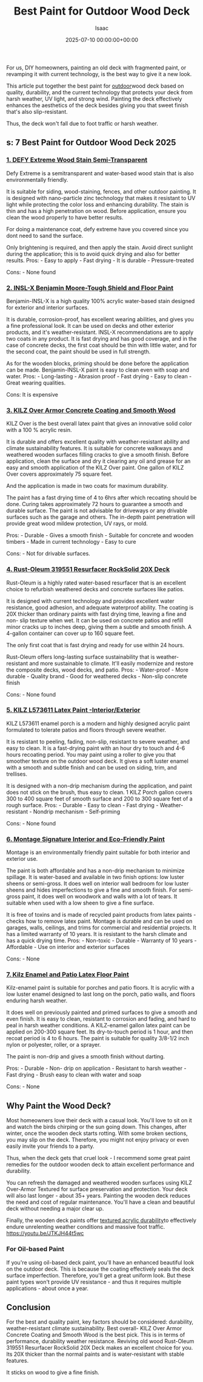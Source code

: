 ﻿---
title: Best Paint for Outdoor Wood Deck
description: For us, DIY homeowners, painting an old deck with fragmented paint, or revamping it with current technology, is the best way to give it a new look. This...
slug: /best-paint-for-outdoor-wood-deck/
date: 2025-07-10 00:00:00+00:00
lastmod: 2025-07-10 00:00:00+03:00
author: Isaac
categories:
- Paint
tags:
- paint
- outdoor
- wood
layout: post
---

For us, DIY homeowners, painting an old deck with fragmented paint, or revamping it with current technology, is the best way to give it a new look.

This article put together the best paint for [outdoor](https://pestpolicy.com/best-paint-for-outdoor-wood-furniture/)wood deck based on quality, durability, and the current technology that protects your deck from harsh weather, UV light, and strong wind. Painting the deck effectively enhances the aesthetics of the deck besides giving you that sweet finish that's also slip-resistant.

Thus, the deck won't fall due to foot traffic or harsh weather.


##  s: 7 Best Paint for Outdoor Wood Deck 2025

###  [1. DEFY Extreme Wood Stain Semi-Transparent](https://www.amazon.com/dp/B0061OIK4M/?tag=p-policy-20)

Defy Extreme is a semitransparent and water-based wood stain that is also environmentally friendly.

It is suitable for siding, wood-staining, fences, and other outdoor painting. It is designed with nano-particle zinc technology that makes it resistant to UV light while protecting the color loss and enhancing durability. The stain is thin and has a high penetration on wood. Before application, ensure you clean the wood properly to have better results.

For doing a maintenance coat, defy extreme have you covered since you dont need to sand the surface.

Only brightening is required, and then apply the stain. Avoid direct sunlight during the application; this is to avoid quick drying and also for better results. Pros: - Easy to apply - Fast drying - It is durable - Pressure-treated

Cons: - None found


###  [2. INSL-X Benjamin Moore-Tough Shield and Floor Paint](https://www.amazon.com/dp/B01NAO2J31/?tag=p-policy-20)

Benjamin-INSL-X is a high quality 100% acrylic water-based stain designed for exterior and interior surfaces.

It is durable, corrosion-proof, has excellent wearing abilities, and gives you a fine professional look. It can be used on decks and other exterior products, and it's weather-resistant. INSL-X recommendations are to apply two coats in any product. It is fast drying and has good coverage, and in the case of concrete decks, the first coat should be thin with little water, and for the second coat, the paint should be used in full strength.

As for the wooden blocks, priming should be done before the application can be made. Benjamin-INSL-X paint is easy to clean even with soap and water. Pros: - Long-lasting - Abrasion proof - Fast drying - Easy to clean - Great wearing qualities.

Cons: It is expensive


###  [3. KILZ Over Armor Concrete Coating and Smooth Wood](https://www.amazon.com/dp/B07C834BZM/?tag=p-policy-20)

KILZ Over is the best overall latex paint that gives an innovative solid color with a 100 % acrylic resin.

It is durable and offers excellent quality with weather-resistant ability and climate sustainability features. It is suitable for concrete walkways and weathered wooden surfaces filling cracks to give a smooth finish. Before application, clean the surface and dry it clearing any oil and grease for an easy and smooth application of the KILZ Over paint. One gallon of KILZ Over covers approximately 75 square feet.

And the application is made in two coats for maximum durability.

The paint has a fast drying time of 4 to 6hrs after which recoating should be done. Curing takes approximately 72 hours to guarantee a smooth and durable surface. The paint is not advisable for driveways or any drivable surfaces such as the garage and others. The in-depth paint penetration will provide great wood mildew protection, UV rays, or mold.

Pros: - Durable - Gives a smooth finish - Suitable for concrete and wooden timbers - Made in current technology - Easy to cure

Cons: - Not for drivable surfaces.

###  [4. Rust-Oleum 319551 Resurfacer RockSolid 20X Deck](https://www.amazon.com/dp/B074QTJ5H9/?tag=p-policy-20)

Rust-Oleum is a highly rated water-based resurfacer that is an excellent choice to refurbish weathered decks and concrete surfaces like patios.

It is designed with current technology and provides excellent water resistance, good adhesion, and adequate waterproof ability. The coating is 20X thicker than ordinary paints with fast drying time, leaving a fine and non- slip texture when wet. It can be used on concrete patios and refill minor cracks up to inches deep, giving them a subtle and smooth finish. A 4-gallon container can cover up to 160 square feet.

The only first coat that is fast drying and ready for use within 24 hours.

Rust-Oleum offers long-lasting surface sustainability that is weather-resistant and more sustainable to climate. It'll easily modernize and restore the composite decks, wood decks, and patio. Pros: - Water-proof - More durable - Quality brand - Good for weathered decks - Non-slip concrete finish

Cons: - None found


###  [5. KILZ L573611 Latex Paint -Interior/Exterior](https://www.amazon.com/dp/B01M4QY0MR/?tag=p-policy-20)

KILZ L573611 enamel porch is a modern and highly designed acrylic paint formulated to tolerate patios and floors through severe weather.

It is resistant to peeling, fading, non-slip, resistant to severe weather, and easy to clean. It is a fast-drying paint with an hour dry to touch and 4-6 hours recoating period. You may paint using a roller to give you that smoother texture on the outdoor wood deck. It gives a soft luster enamel with a smooth and subtle finish and can be used on siding, trim, and trellises.

It is designed with a non-drip mechanism during the application, and paint does not stick on the brush, thus easy to clean. 1 KILZ Porch gallon covers 300 to 400 square feet of smooth surface and 200 to 300 square feet of a rough surface. Pros: - Durable - Easy to clean - Fast drying - Weather-resistant - Nondrip mechanism - Self-priming

Cons: - None found


###  [6. Montage Signature Interior and Eco-Friendly Paint](https://www.amazon.com/dp/B077PKBDYN/?tag=p-policy-20)

Montage is an environmentally friendly paint suitable for both interior and exterior use.

The paint is both affordable and has a non-drip mechanism to minimize spillage. It is water-based and available in two finish options: low luster sheens or semi-gross. It does well on interior wall bedroom for low luster sheens and hides imperfections to give a fine and smooth finish. For semi-gross paint, it does well on woodwork and walls with a lot of tears. It suitable when used with a low sheen to give a fine surface.

It is free of toxins and is made of recycled paint products from latex paints - checks how to remove latex paint. Montage is durable and can be used on garages, walls, ceilings, and trims for commercial and residential projects. It has a limited warranty of 10 years. It is resistant to the harsh climate and has a quick drying time. Pros: - Non-toxic - Durable - Warranty of 10 years - Affordable - Use on interior and exterior surfaces

Cons: - None

###  [7. Kilz Enamel and Patio Latex Floor Paint](https://www.amazon.com/dp/B01M4QY0MR/?tag=p-policy-20)

Kilz-enamel paint is suitable for porches and patio floors. It is acrylic with a low luster enamel designed to last long on the porch, patio walls, and floors enduring harsh weather.

It does well on previously painted and primed surfaces to give a smooth and even finish. It is easy to clean, resistant to corrosion and fading, and hard to peal in harsh weather conditions. A KILZ-enamel gallon latex paint can be applied on 200-300 square feet. Its dry-to-touch period is 1 hour, and then recoat period is 4 to 6 hours. The paint is suitable for quality 3/8-1/2 inch nylon or polyester, roller, or a sprayer.

The paint is non-drip and gives a smooth finish without darting.

Pros: - Durable - Non- drip on application - Resistant to harsh weather - Fast drying - Brush easy to clean with water and soap

Cons: - None

##  Why Paint the Wood Deck?

Most homeowners love their deck with a casual look. You'll love to sit on it and watch the birds chirping or the sun going down. This changes, after winter, once the wooden deck starts rotting. With some broken sections, you may slip on the deck. Therefore, you might not enjoy privacy or even easily invite your friends to a party.

Thus, when the deck gets that cruel look - I recommend some great paint remedies for the outdoor wooden deck to attain excellent performance and durability.

You can refresh the damaged and weathered wooden surfaces using KILZ Over-Armor Textured for surface preservation and protection. Your deck will also last longer - about 35+ years. Painting the wooden deck reduces the need and cost of regular maintenance. You'll have a clean and beautiful deck without needing a major clear up.

Finally, the wooden deck paints offer [textured acrylic durability](https://pestpolicy.com/can-you-use-acrylic-paint-on-metal/)to effectively endure unrelenting weather conditions and massive foot traffic. https://youtu.be/JTKJH44t5wc

###  For Oil-based Paint

If you're using oil-based deck paint, you'll have an enhanced beautiful look on the outdoor deck. This is because the coating effectively seals the deck surface imperfection. Therefore, you'll get a great uniform look. But these paint types won't provide UV resistance - and thus it requires multiple applications - about once a year.

##  Conclusion

For the best and quality paint, key factors should be considered: durability, weather-resistant climate sustainability. Best overall- KILZ Over Armor Concrete Coating and Smooth Wood is the best pick. This is in terms of performance, durability weather resistance. Reviving old wood Rust-Oleum 319551 Resurfacer RockSolid 20X Deck makes an excellent choice for you. Its 20X thicker than the normal paints and is water-resistant with stable features.

It sticks on wood to give a fine finish.

